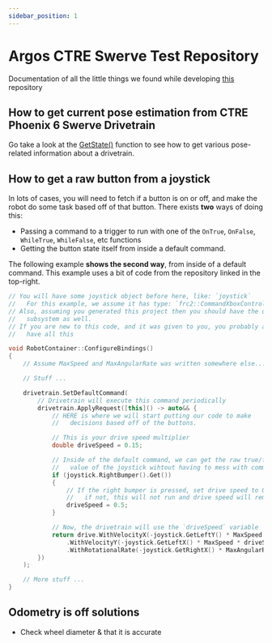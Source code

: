 ```yaml
---
sidebar_position: 1
---
```

# Argos CTRE Swerve Test Repository

Documentation of all the little things we found while developing [this](https://github.com/JPiscitello7351/CTRE-SwerveGen) repository

## How to get current pose estimation from CTRE Phoenix 6 Swerve Drivetrain

Go take a look at the [GetState()](https://api.ctr-electronics.com/phoenix6/release/cpp/classctre_1_1phoenix6_1_1swerve_1_1_swerve_drivetrain.html#abafbc1a3533845856c1dceba84561f02)
function to see how to get various pose-related information about a drivetrain.

## How to get a raw button from a joystick

In lots of cases, you will need to fetch if a button is on or off, and make the robot
do some task based off of that button. There exists **two** ways of doing this:

* Passing a command to a trigger to run with one of the `OnTrue`, `OnFalse`, `WhileTrue`, `WhileFalse`, etc functions
* Getting the button state itself from inside a default command.

The following example **shows the second way**, from inside of a default command.
This example uses a bit of code from the repository linked in the top-right.

```cpp
// You will have some joystick object before here, like: `joystick`
//   For this example, we assume it has type: `frc2::CommandXboxController`
// Also, assuming you generated this project then you should have the drivetrain
//   subsystem as well. 
// If you are new to this code, and it was given to you, you probably already
//   have all this

void RobotContainer::ConfigureBindings()
{
    // Assume MaxSpeed and MaxAngularRate was written somewhere else...

    // Stuff ...

    drivetrain.SetDefaultCommand(
        // Drivetrain will execute this command periodically
        drivetrain.ApplyRequest([this]() -> auto&& {
            // HERE is where we will start putting our code to make 
            //   decisions based off of the buttons. 

            // This is your drive speed multiplier
            double driveSpeed = 0.15;

            // Inside of the default command, we can get the raw true/false (on/off)
            //   value of the joystick wihtout having to mess with commands
            if (joystick.RightBumper().Get())
            {
                // If the right bumper is pressed, set drive speed to 0.5
                //   if not, this will not run and drive speed will remain 0.15
                driveSpeed = 0.5;
            }

            // Now, the drivetrain will use the `driveSpeed` variable
            return drive.WithVelocityX(-joystick.GetLeftY() * MaxSpeed * driveSpeed) // Drive forward with negative Y (forward)
                .WithVelocityY(-joystick.GetLeftX() * MaxSpeed * driveSpeed) // Drive left with negative X (left)
                .WithRotationalRate(-joystick.GetRightX() * MaxAngularRate); // Drive counterclockwise with negative X (left)
        })
    );

    // More stuff ...
}
```

## Odometry is off solutions

* Check wheel diameter & that it is accurate